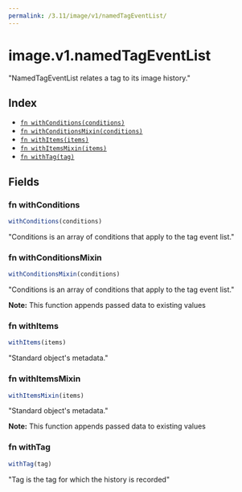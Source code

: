 ```yaml
---
permalink: /3.11/image/v1/namedTagEventList/
---
```


# image.v1.namedTagEventList

"NamedTagEventList relates a tag to its image history."

## Index

* [`fn withConditions(conditions)`](#fn-withconditions)
* [`fn withConditionsMixin(conditions)`](#fn-withconditionsmixin)
* [`fn withItems(items)`](#fn-withitems)
* [`fn withItemsMixin(items)`](#fn-withitemsmixin)
* [`fn withTag(tag)`](#fn-withtag)

## Fields

### fn withConditions

```ts
withConditions(conditions)
```

"Conditions is an array of conditions that apply to the tag event list."

### fn withConditionsMixin

```ts
withConditionsMixin(conditions)
```

"Conditions is an array of conditions that apply to the tag event list."

**Note:** This function appends passed data to existing values

### fn withItems

```ts
withItems(items)
```

"Standard object's metadata."

### fn withItemsMixin

```ts
withItemsMixin(items)
```

"Standard object's metadata."

**Note:** This function appends passed data to existing values

### fn withTag

```ts
withTag(tag)
```

"Tag is the tag for which the history is recorded"